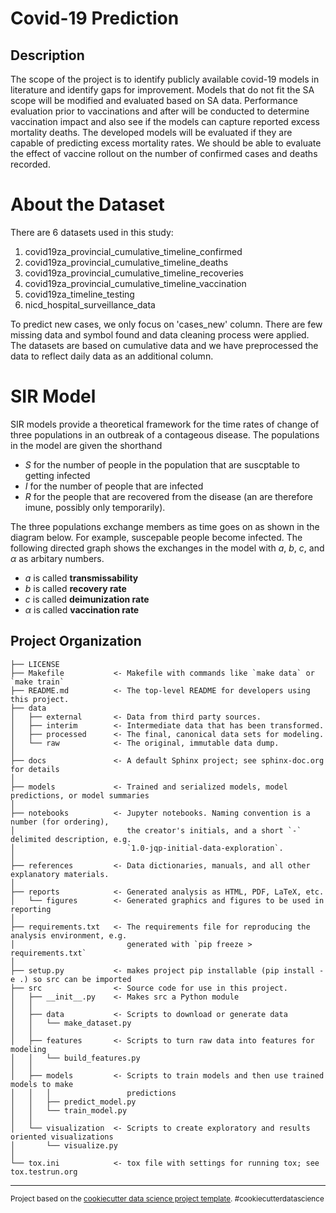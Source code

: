 Covid-19 Prediction
==============================
## Description
The scope of the project is to identify  publicly available covid-19 models in literature and identify gaps for improvement. Models that do not fit the SA scope will be modified and evaluated based on SA data. Performance evaluation prior to vaccinations and after will be conducted to determine vaccination impact and also see if the models can capture reported excess mortality deaths. The developed models will be evaluated if they are capable of predicting excess mortality rates. We should be able to evaluate the effect of vaccine rollout on the number of confirmed cases and deaths recorded.

# About the Dataset
There are 6 datasets used in this study:
1. covid19za_provincial_cumulative_timeline_confirmed
2. covid19za_provincial_cumulative_timeline_deaths
3. covid19za_provincial_cumulative_timeline_recoveries
4. covid19za_provincial_cumulative_timeline_vaccination
5. covid19za_timeline_testing
6. nicd_hospital_surveillance_data

To predict new cases, we only focus on 'cases_new' column. There are few missing data and symbol found and data cleaning process were applied. The datasets are based on cumulative data and we have preprocessed the data to reflect daily data as an additional column.

# SIR Model
SIR models provide a theoretical framework for the time rates of change of three populations in an outbreak of a contageous disease.
The populations in the model are given the shorthand 
- $S$ for the number of people in the population that are suscptable to getting infected
- $I$ for the number of people that are infected
- $R$ for the people that are recovered from the disease (an are therefore imune, possibly only temporarily).

The three populations exchange members as time goes on as shown in the diagram below. For example, suscepable people become infected. The following directed graph shows the exchanges in the model with $a,~b,~c,$ and $\alpha$ as arbitary numbers. 

- $a$ is called **transmissability**
- $b$ is called **recovery rate**
- $c$ is called **deimunization rate**
- $\alpha$ is called **vaccination rate**


Project Organization
------------

    ├── LICENSE
    ├── Makefile           <- Makefile with commands like `make data` or `make train`
    ├── README.md          <- The top-level README for developers using this project.
    ├── data
    │   ├── external       <- Data from third party sources.
    │   ├── interim        <- Intermediate data that has been transformed.
    │   ├── processed      <- The final, canonical data sets for modeling.
    │   └── raw            <- The original, immutable data dump.
    │
    ├── docs               <- A default Sphinx project; see sphinx-doc.org for details
    │
    ├── models             <- Trained and serialized models, model predictions, or model summaries
    │
    ├── notebooks          <- Jupyter notebooks. Naming convention is a number (for ordering),
    │                         the creator's initials, and a short `-` delimited description, e.g.
    │                         `1.0-jqp-initial-data-exploration`.
    │
    ├── references         <- Data dictionaries, manuals, and all other explanatory materials.
    │
    ├── reports            <- Generated analysis as HTML, PDF, LaTeX, etc.
    │   └── figures        <- Generated graphics and figures to be used in reporting
    │
    ├── requirements.txt   <- The requirements file for reproducing the analysis environment, e.g.
    │                         generated with `pip freeze > requirements.txt`
    │
    ├── setup.py           <- makes project pip installable (pip install -e .) so src can be imported
    ├── src                <- Source code for use in this project.
    │   ├── __init__.py    <- Makes src a Python module
    │   │
    │   ├── data           <- Scripts to download or generate data
    │   │   └── make_dataset.py
    │   │
    │   ├── features       <- Scripts to turn raw data into features for modeling
    │   │   └── build_features.py
    │   │
    │   ├── models         <- Scripts to train models and then use trained models to make
    │   │   │                 predictions
    │   │   ├── predict_model.py
    │   │   └── train_model.py
    │   │
    │   └── visualization  <- Scripts to create exploratory and results oriented visualizations
    │       └── visualize.py
    │
    └── tox.ini            <- tox file with settings for running tox; see tox.testrun.org


--------

<p><small>Project based on the <a target="_blank" href="https://drivendata.github.io/cookiecutter-data-science/">cookiecutter data science project template</a>. #cookiecutterdatascience</small></p>
